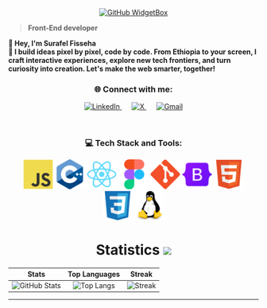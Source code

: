 <!-- <h1 align="center">Yo yo! Surafel in the house 🙌</h1>--->



<!--<p align="center">
  <img src="https://komarev.com/ghpvc/?username=surafel9&label=Profile%20views&color=0e75b6&style=flat" alt="surafel9" />
</p>--->
<div align="center"> 
  <a href="https://github.com/surafel9">
    <img src="https://github-widgetbox.vercel.app/api/profile?username=surafel9&data=followers,repositories,stars,commits&theme=viridescent" alt="GitHub WidgetBox">
  </a>
</div>


 > **Front-End developer**

   
  **👋 Hey, I'm Surafel Fisseha <br>
🚀 I build ideas pixel by pixel, code by code. From Ethiopia to your screen, I craft interactive experiences, explore new tech frontiers, and turn curiosity into creation. Let's make the web smarter, together!**


<h3 align="center">🌐 Connect with me:</h3>
<p align="center">
  <a href="https://www.linkedin.com/in/surafel-fisseha-877039307" target="_blank" rel="noopener noreferrer" style="margin: 0 10px;">
    <img src="https://cdn.jsdelivr.net/gh/devicons/devicon/icons/linkedin/linkedin-original.svg" alt="LinkedIn" height="40" />
  </a>
  <a href="https://x.com/SURAFEL_FISSEHA" target="_blank" rel="noopener noreferrer" style="margin: 0 10px;">
    <img src="https://cdn.jsdelivr.net/gh/devicons/devicon/icons/twitter/twitter-original.svg" alt="X" height="40" />
  </a>
  <a href="mailto:surafel.fiss@gmail.com" target="_blank" rel="noopener noreferrer" style="margin: 0 10px;">
    <img src="https://upload.wikimedia.org/wikipedia/commons/7/7e/Gmail_icon_%282020%29.svg" alt="Gmail" height="40" />
  </a>
</p>

<br>

<h3 align="center">💻 Tech Stack and Tools:</h3>
<p align="center">
  <img src="https://raw.githubusercontent.com/devicons/devicon/master/icons/javascript/javascript-original.svg" alt="JavaScript" height="60" />
  <img src="https://raw.githubusercontent.com/devicons/devicon/master/icons/cplusplus/cplusplus-original.svg" alt="C++" height="60" />
  <img src="https://raw.githubusercontent.com/devicons/devicon/master/icons/react/react-original.svg" alt="React" height="60" />
  <img src="https://raw.githubusercontent.com/devicons/devicon/master/icons/figma/figma-original.svg" alt="Figma" height="60" />
  <img src="https://raw.githubusercontent.com/devicons/devicon/master/icons/git/git-original.svg" alt="Git" height="60" />
  <img src="https://raw.githubusercontent.com/devicons/devicon/master/icons/bootstrap/bootstrap-original.svg" alt="Bootstrap" height="60" />
  <img src="https://raw.githubusercontent.com/devicons/devicon/master/icons/html5/html5-original.svg" alt="HTML5" height="60" />
  <img src="https://raw.githubusercontent.com/devicons/devicon/master/icons/css3/css3-original.svg" alt="CSS3" height="60" />
  <img src="https://raw.githubusercontent.com/devicons/devicon/master/icons/linux/linux-original.svg" alt="Linux" height="60" />
</p>




<!--## 🏆 GitHub Trophies
<p align="center">
  <img src="https://github-profile-trophy.vercel.app/?username=surafel9&theme=darkhub&no-frame=true&no-bg=true&margin-w=15" />
</p>-->

<!-- 📊 GitHub Stats:
-->
<div align="center">
  
# Statistics <img src="https://media4.giphy.com/media/MIGbtLZoVjbl0bYbAd/giphy.gif?cid=ecf05e472t2h0i8d7dcjaoau9iqtchhr899hxmpxzzgc7lyw&rid=giphy.gif" width="50" > 

| Stats | Top Languages | Streak |
| :---: | :-----------: | :----: |
| ![GitHub Stats](https://github-readme-stats.vercel.app/api?username=surafel9&show_icons=true&theme=radical&count_private=true&hide_rank=true) | ![Top Langs](https://github-readme-stats.vercel.app/api/top-langs/?username=surafel9&layout=compact&theme=radical) | ![Streak](https://github-readme-streak-stats.herokuapp.com/?user=surafel9&theme=radical) |

</div>



<!--## 🐍 Watch my contributions graph get eaten by the snake
<p align="center">
  <img src="https://raw.githubusercontent.com/surafel9/surafel9/output/github-contribution-grid-snake.svg" alt="Snake animation" />
</p>--->

---

<!---
surafel9/surafel9 is a ✨ special ✨ repository because its `README.md` appears on your GitHub profile.
--->
